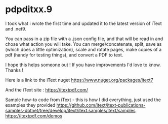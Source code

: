 # pdpditxx.9

I took what i wrote the first time and updated it to the latest version of iText and .net9. 

You can pass in a zip file with a .json config file, and that will be read in and chose what action you will take. 
You can merge/concatenate, split, save as (which does a little optimization), scale and rotate pages, make copies of a pdf (handy for testing things), and convert a PDF to text. 

I hope this helps someone out ! If you have improvements I'd love to know. 
Thanks !

Here is a link to the iText nuget
https://www.nuget.org/packages/itext7

And the iText site :
https://itextpdf.com/

Sample how-to code from iText - this is how I did everything, just used the examples they provided
https://github.com/itext/itext-publications-samples-dotnet/tree/develop/itext/itext.samples/itext/samples
https://itextpdf.com/demos


